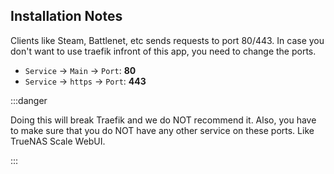 ## Installation Notes

Clients like Steam, Battlenet, etc sends requests to port 80/443. 
In case you don't want to use traefik infront of this app, you need to change the ports.

- `Service` -> `Main` -> `Port`: **80** 
- `Service` -> `https` -> `Port`: **443** 

:::danger

Doing this will break Traefik and we do NOT recommend it.
Also, you have to make sure that you do NOT have any other service on these ports.
Like TrueNAS Scale WebUI.

:::
